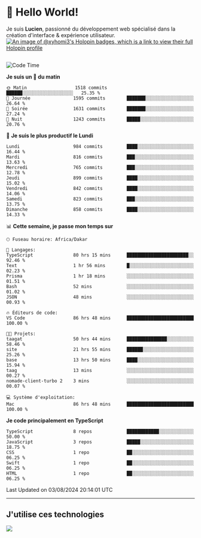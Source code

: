 # 👋 Hello World!

Je suis **Lucien**, passionné du développement web spécialisé dans la création d'interface & expérience utilisateur.
[![An image of @xyhomi3's Holopin badges, which is a link to view their full Holopin profile](https://holopin.me/xyhomi3)](https://holopin.io/@xyhomi3)

##

<!--START_SECTION:waka-->
![Code Time](http://img.shields.io/badge/Code%20Time-1%2C690%20hrs%2043%20mins-blue)

**Je suis un 🐤 du matin** 

```text
🌞 Matin                  1518 commits        ██████░░░░░░░░░░░░░░░░░░░   25.35 % 
🌆 Journée                1595 commits        ███████░░░░░░░░░░░░░░░░░░   26.64 % 
🌃 Soirée                 1631 commits        ███████░░░░░░░░░░░░░░░░░░   27.24 % 
🌙 Nuit                   1243 commits        █████░░░░░░░░░░░░░░░░░░░░   20.76 % 
```
📅 **Je suis le plus productif le Lundi** 

```text
Lundi                    984 commits         ████░░░░░░░░░░░░░░░░░░░░░   16.44 % 
Mardi                    816 commits         ███░░░░░░░░░░░░░░░░░░░░░░   13.63 % 
Mercredi                 765 commits         ███░░░░░░░░░░░░░░░░░░░░░░   12.78 % 
Jeudi                    899 commits         ████░░░░░░░░░░░░░░░░░░░░░   15.02 % 
Vendredi                 842 commits         ████░░░░░░░░░░░░░░░░░░░░░   14.06 % 
Samedi                   823 commits         ███░░░░░░░░░░░░░░░░░░░░░░   13.75 % 
Dimanche                 858 commits         ████░░░░░░░░░░░░░░░░░░░░░   14.33 % 
```


📊 **Cette semaine, je passe mon temps sur** 

```text
🕑︎ Fuseau horaire: Africa/Dakar

💬 Langages: 
TypeScript               80 hrs 15 mins      ███████████████████████░░   92.46 % 
Text                     1 hr 56 mins        █░░░░░░░░░░░░░░░░░░░░░░░░   02.23 % 
Prisma                   1 hr 18 mins        ░░░░░░░░░░░░░░░░░░░░░░░░░   01.51 % 
Bash                     52 mins             ░░░░░░░░░░░░░░░░░░░░░░░░░   01.02 % 
JSON                     48 mins             ░░░░░░░░░░░░░░░░░░░░░░░░░   00.93 % 

🔥 Éditeurs de code: 
VS Code                  86 hrs 48 mins      █████████████████████████   100.00 % 

🐱‍💻 Projets: 
taagat                   50 hrs 44 mins      ███████████████░░░░░░░░░░   58.46 % 
site                     21 hrs 55 mins      ██████░░░░░░░░░░░░░░░░░░░   25.26 % 
base                     13 hrs 50 mins      ████░░░░░░░░░░░░░░░░░░░░░   15.94 % 
taag                     13 mins             ░░░░░░░░░░░░░░░░░░░░░░░░░   00.27 % 
nomade-client-turbo 2    3 mins              ░░░░░░░░░░░░░░░░░░░░░░░░░   00.07 % 

💻 Système d'exploitation: 
Mac                      86 hrs 48 mins      █████████████████████████   100.00 % 
```

**Je code principalement en TypeScript** 

```text
TypeScript               8 repos             ████████████░░░░░░░░░░░░░   50.00 % 
JavaScript               3 repos             █████░░░░░░░░░░░░░░░░░░░░   18.75 % 
CSS                      1 repo              ██░░░░░░░░░░░░░░░░░░░░░░░   06.25 % 
Swift                    1 repo              ██░░░░░░░░░░░░░░░░░░░░░░░   06.25 % 
HTML                     1 repo              ██░░░░░░░░░░░░░░░░░░░░░░░   06.25 % 
```




 Last Updated on 03/08/2024 20:14:01 UTC
<!--END_SECTION:waka-->
---

## J'utilise ces technologies

<p align="left">
  <a href="https://skillicons.dev">
    <img src="https://skillicons.dev/icons?i=ts,js,md,scss,tailwind,react,docker,express,astro,vite,nextjs,vercel,figma,ableton" />
  </a>
</p>


